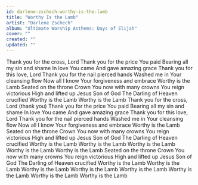 ```yaml
---
id: darlene-zschech-worthy-is-the-lamb
title: "Worthy Is the Lamb"
artist: "Darlene Zschech"
album: "Ultimate Worship Anthems: Days of Elijah"
cover: ""
created: ""
updated: ""
---
```


Thank you for the cross, Lord
Thank you for the price You paid
Bearing all my sin and shame
In love You came
And gave amazing grace
Thank you for this love, Lord
Thank you for the nail pierced hands
Washed me in Your cleansing flow
Now all I know
Your forgiveness and embrace
Worthy is the Lamb
Seated on the throne
Crown You now with many crowns
You reign victorious
High and lifted up
Jesus Son of God
The Darling of Heaven crucified
Worthy is the Lamb
Worthy is the Lamb
Thank you for the cross, Lord (thank you)
Thank you for the price You paid
Bearing all my sin and shame
In love You came
And gave amazing grace
Thank you for this love, Lord
Thank you for the nail pierced hands
Washed me in Your cleansing flow
Now all I know
Your forgiveness and embrace
Worthy is the Lamb
Seated on the throne
Crown You now with many crowns
You reign victorious
High and lifted up
Jesus Son of God
The Darling of Heaven crucified
Worthy is the Lamb
Worthy is the Lamb
Worthy is the Lamb
Worthy is the Lamb
Worthy is the Lamb
Seated on the throne
Crown You now with many crowns
You reign victorious
High and lifted up
Jesus Son of God
The Darling of Heaven crucified
Worthy is the Lamb
Worthy is the Lamb
Worthy is the Lamb
Worthy is the Lamb
Worthy is the Lamb
Worthy is the Lamb
Worthy is the Lamb
Worthy is the Lamb